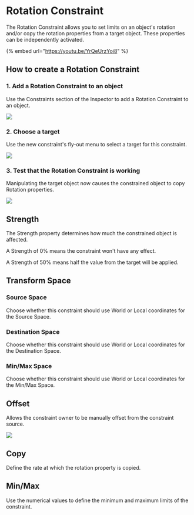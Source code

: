 # Rotation Constraint

The Rotation Constraint allows you to set limits on an object's rotation and/or copy the rotation properties from a target object. These properties can be independently activated.&#x20;

{% embed url="https://youtu.be/YrQeUrzYoi8" %}

## How to create a Rotation Constraint

### 1. Add a Rotation Constraint to an object

Use the Constraints section of the Inspector to add a Rotation Constraint to an object.

![](../../.gitbook/assets/2021-08-19-16.26.43.gif)

### 2. Choose a target

Use the new constraint's fly-out menu to select a target for this constraint.

![](../../.gitbook/assets/2021-08-19-16.29.28.gif)

### 3. Test that the Rotation Constraint is working

Manipulating the target object now causes the constrained object to copy Rotation properties.

![](../../.gitbook/assets/2021-08-19-16.29.48.gif)

## Strength <a href="#target" id="target"></a>

The Strength property determines how much the constrained object is affected.

A Strength of 0% means the constraint won't have any effect.

A Strength of 50% means half the value from the target will be applied.

## Transform Space

### Source Space

Choose whether this constraint should use World or Local coordinates for the Source Space.

### Destination Space

Choose whether this constraint should use World or Local coordinates for the Destination Space.

### Min/Max Space

Choose whether this constraint should use World or Local coordinates for the Min/Max Space.

## Offset

Allows the constraint owner to be manually offset from the constraint source.

![](../../.gitbook/assets/2021-08-19-16.33.54.gif)

## Copy

Define the rate at which the rotation property is copied.

## Min/Max

Use the numerical values to define the minimum and maximum limits of the constraint.




